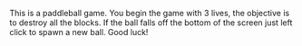 This is a paddleball game. You begin the game with 3 lives, the objective is to destroy all the blocks. If the ball falls off
the bottom of the screen just left click to spawn a new ball. Good luck!
